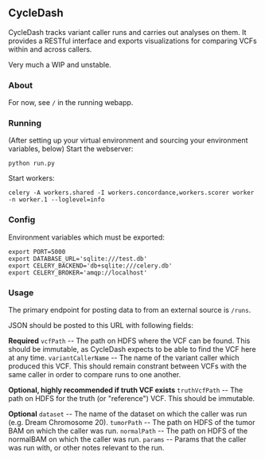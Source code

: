 ## CycleDash

CycleDash tracks variant caller runs and carries out analyses on them. It
provides a RESTful interface and exports visualizations for comparing VCFs
within and across callers.

Very much a WIP and unstable.

### About

For now, see `/` in the running webapp.

### Running

(After setting up your virtual environment and sourcing your environment
variables, below) Start the webserver:

`python run.py`

Start workers:

```
celery -A workers.shared -I workers.concordance,workers.scorer worker -n worker.1 --loglevel=info
```

### Config

Environment variables which must be exported:

```
export PORT=5000
export DATABASE_URL='sqlite:///test.db'
export CELERY_BACKEND='db+sqlite:///celery.db'
export CELERY_BROKER='amqp://localhost'
```

### Usage

The primary endpoint for posting data to from an external source is `/runs`.

JSON should be posted to this URL with following fields:

**Required**
`vcfPath` -- The path on HDFS where the VCF can be found. This should be immutable, as CycleDash expects to be able to find the VCF here at any time.
`variantCallerName` -- The name of the variant caller which produced this VCF. This should remain constrant between VCFs with the same caller in order to compare runs to one another.

**Optional, highly recommended if truth VCF exists**
`truthVcfPath` -- The path on HDFS for the truth (or "reference") VCF. This should be immutable.

**Optional**
`dataset` -- The name of the dataset on which the caller was run (e.g. Dream Chromosome 20).
`tumorPath` -- The path on HDFS of the tumor BAM on which the caller was run.
`normalPath` -- The path on HDFS of the normalBAM on which the caller was run.
`params` -- Params that the caller was run with, or other notes relevant to the run.
